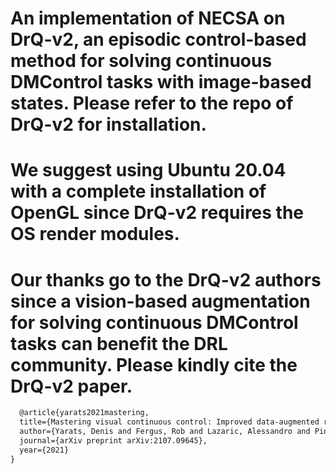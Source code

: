 # An implementation of NECSA on DrQ-v2, an episodic control-based method for solving continuous DMControl tasks with image-based states. Please refer to the repo of DrQ-v2 for installation.

# We suggest using Ubuntu 20.04 with a complete installation of OpenGL since DrQ-v2 requires the OS render modules.

# Our thanks go to the DrQ-v2 authors since a vision-based augmentation for solving continuous DMControl tasks can benefit the DRL community. Please kindly cite the DrQ-v2 paper.
```latex
  @article{yarats2021mastering,
  title={Mastering visual continuous control: Improved data-augmented reinforcement learning},
  author={Yarats, Denis and Fergus, Rob and Lazaric, Alessandro and Pinto, Lerrel},
  journal={arXiv preprint arXiv:2107.09645},
  year={2021}
}
```
